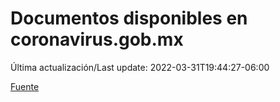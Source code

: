 # Documentos disponibles en coronavirus.gob.mx

Última actualización/Last update: 2022-03-31T19:44:27-06:00

 [Fuente](https://coronavirus.gob.mx/)
